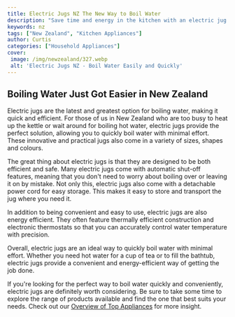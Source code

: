 ```yaml
---
title: Electric Jugs NZ The New Way to Boil Water
description: "Save time and energy in the kitchen with an electric jug Discover all the benefits of owning an electric jug in NZ and the latest products available now"
keywords: nz
tags: ["New Zealand", "Kitchen Appliances"]
author: Curtis
categories: ["Household Appliances"]
cover: 
 image: /img/newzealand/327.webp
 alt: 'Electric Jugs NZ - Boil Water Easily and Quickly'
---
```

## Boiling Water Just Got Easier in New Zealand

Electric jugs are the latest and greatest option for boiling water, making it quick and efficient. For those of us in New Zealand who are too busy to heat up the kettle or wait around for boiling hot water, electric jugs provide the perfect solution, allowing you to quickly boil water with minimal effort. These innovative and practical jugs also come in a variety of sizes, shapes and colours.

The great thing about electric jugs is that they are designed to be both efficient and safe. Many electric jugs come with automatic shut-off features, meaning that you don't need to worry about boiling over or leaving it on by mistake. Not only this, electric jugs also come with a detachable power cord for easy storage. This makes it easy to store and transport the jug where you need it. 

In addition to being convenient and easy to use, electric jugs are also energy efficient. They often feature thermally efficient construction and electronic thermostats so that you can accurately control water temperature with precision. 

Overall, electric jugs are an ideal way to quickly boil water with minimal effort. Whether you need hot water for a cup of tea or to fill the bathtub, electric jugs provide a convenient and energy-efficient way of getting the job done.

If you're looking for the perfect way to boil water quickly and conveniently, electric jugs are definitely worth considering. Be sure to take some time to explore the range of products available and find the one that best suits your needs. Check out our [Overview of Top Appliances](./pages/appliance-overview) for more insight.
